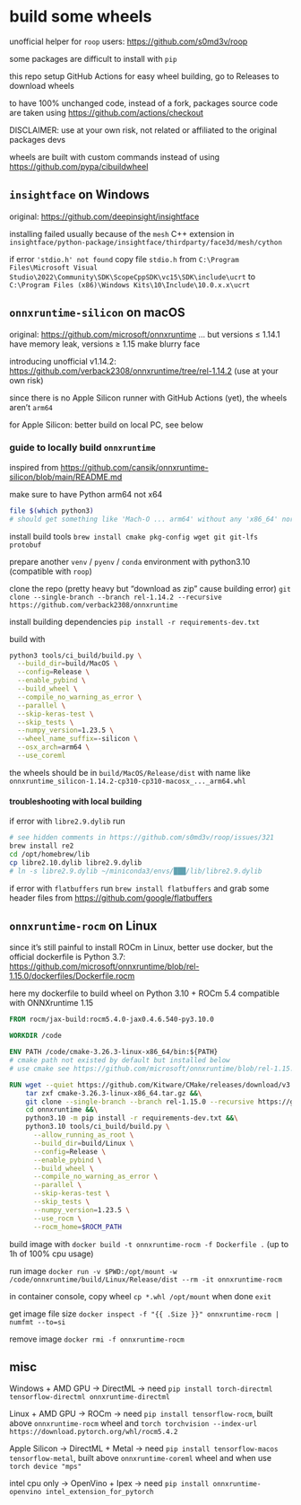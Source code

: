 # build some wheels

unofficial helper for `roop` users: https://github.com/s0md3v/roop

some packages are difficult to install with `pip`

this repo setup GitHub Actions for easy wheel building, go to Releases to download wheels

to have 100% unchanged code, instead of a fork, packages source code are taken using https://github.com/actions/checkout

DISCLAIMER: use at your own risk, not related or affiliated to the original packages devs

wheels are built with custom commands instead of using https://github.com/pypa/cibuildwheel

## `insightface` on Windows

original: https://github.com/deepinsight/insightface

installing failed usually because of the `mesh` C++ extension in `insightface/python-package/insightface/thirdparty/face3d/mesh/cython`

if error `'stdio.h' not found` copy file `stdio.h` from `C:\Program Files\Microsoft Visual Studio\2022\Community\SDK\ScopeCppSDK\vc15\SDK\include\ucrt` to `C:\Program Files (x86)\Windows Kits\10\Include\10.0.x.x\ucrt`

## `onnxruntime-silicon` on macOS

original: https://github.com/microsoft/onnxruntime … but versions ≤ 1.14.1 have memory leak, versions ≥ 1.15 make blurry face

introducing unofficial v1.14.2: https://github.com/verback2308/onnxruntime/tree/rel-1.14.2 (use at your own risk)

since there is no Apple Silicon runner with GitHub Actions (yet), the wheels aren’t `arm64`

for Apple Silicon: better build on local PC, see below

### guide to locally build `onnxruntime`

inspired from https://github.com/cansik/onnxruntime-silicon/blob/main/README.md

make sure to have Python arm64 not x64

```bash
file $(which python3)
# should get something like 'Mach-O ... arm64' without any 'x86_64' nor 'universal 2'
```

install build tools `brew install cmake pkg-config wget git git-lfs protobuf`

prepare another `venv` / `pyenv` / `conda` environment with python3.10 (compatible with `roop`)

clone the repo (pretty heavy but “download as zip” cause building error) `git clone --single-branch --branch rel-1.14.2 --recursive https://github.com/verback2308/onnxruntime`

install building dependencies `pip install -r requirements-dev.txt`

build with

```bash
python3 tools/ci_build/build.py \
  --build_dir=build/MacOS \
  --config=Release \
  --enable_pybind \
  --build_wheel \
  --compile_no_warning_as_error \
  --parallel \
  --skip-keras-test \
  --skip_tests \
  --numpy_version=1.23.5 \
  --wheel_name_suffix=-silicon \
  --osx_arch=arm64 \
  --use_coreml
```

the wheels should be in `build/MacOS/Release/dist` with name like `onnxruntime_silicon-1.14.2-cp310-cp310-macosx_..._arm64.whl`

#### troubleshooting with local building

if error with `libre2.9.dylib` run

```bash
# see hidden comments in https://github.com/s0md3v/roop/issues/321
brew install re2
cd /opt/homebrew/lib
cp libre2.10.dylib libre2.9.dylib
# ln -s libre2.9.dylib ~/miniconda3/envs/███/lib/libre2.9.dylib
```

if error with `flatbuffers` run `brew install flatbuffers` and grab some header files from https://github.com/google/flatbuffers

## `onnxruntime-rocm` on Linux

since it’s still painful to install ROCm in Linux, better use docker, but the official dockerfile is Python 3.7: https://github.com/microsoft/onnxruntime/blob/rel-1.15.0/dockerfiles/Dockerfile.rocm

here my dockerfile to build wheel on Python 3.10 + ROCm 5.4 compatible with ONNXruntime 1.15

```dockerfile
FROM rocm/jax-build:rocm5.4.0-jax0.4.6.540-py3.10.0

WORKDIR /code

ENV PATH /code/cmake-3.26.3-linux-x86_64/bin:${PATH}
# cmake path not existed by default but installed below
# use cmake see https://github.com/microsoft/onnxruntime/blob/rel-1.15.0/dockerfiles/scripts/install_common_deps.sh

RUN wget --quiet https://github.com/Kitware/CMake/releases/download/v3.26.3/cmake-3.26.3-linux-x86_64.tar.gz &&\
    tar zxf cmake-3.26.3-linux-x86_64.tar.gz &&\
    git clone --single-branch --branch rel-1.15.0 --recursive https://github.com/Microsoft/onnxruntime &&\
    cd onnxruntime &&\
    python3.10 -m pip install -r requirements-dev.txt &&\
    python3.10 tools/ci_build/build.py \
      --allow_running_as_root \
      --build_dir=build/Linux \
      --config=Release \
      --enable_pybind \
      --build_wheel \
      --compile_no_warning_as_error \
      --parallel \
      --skip-keras-test \
      --skip_tests \
      --numpy_version=1.23.5 \
      --use_rocm \
      --rocm_home=$ROCM_PATH
```

build image with `docker build -t onnxruntime-rocm -f Dockerfile .` (up to 1h of 100% cpu usage)

run image `docker run -v $PWD:/opt/mount -w /code/onnxruntime/build/Linux/Release/dist --rm -it onnxruntime-rocm`

in container console, copy wheel `cp *.whl /opt/mount` when done `exit`

get image file size `docker inspect -f "{{ .Size }}" onnxruntime-rocm | numfmt --to=si`

remove image `docker rmi -f onnxruntime-rocm`

## misc

Windows + AMD GPU → DirectML → need `pip install torch-directml tensorflow-directml onnxruntime-directml`

Linux + AMD GPU → ROCm → need `pip install tensorflow-rocm`, built above `onnxruntime-rocm` wheel and `torch torchvision --index-url https://download.pytorch.org/whl/rocm5.4.2`

Apple Silicon → DirectML + Metal → need `pip install tensorflow-macos tensorflow-metal`, built above `onnxruntime-coreml` wheel and when use `torch device "mps"`

intel cpu only → OpenVino + Ipex → need `pip install onnxruntime-openvino intel_extension_for_pytorch`
